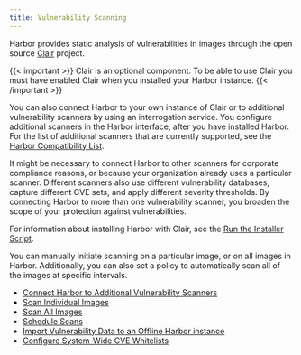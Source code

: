 ```yaml
---
title: Vulnerability Scanning
---
```


Harbor provides static analysis of vulnerabilities in images through the open source [Clair](https://github.com/coreos/clair) project. 

{{< important >}}
Clair is an optional component. To be able to use Clair you must have enabled Clair when you installed your Harbor instance.
{{< /important >}}

You can also connect Harbor to your own instance of Clair or to additional vulnerability scanners by using an interrogation service. You configure additional scanners in the Harbor interface, after you have installed Harbor. For the list of additional scanners that are currently supported, see the [Harbor Compatibility List](../../install-config/harbor-compatibility-list.md#scanner-adapters).

It might be necessary to connect Harbor to other scanners for corporate compliance reasons, or because your organization already uses a particular scanner. Different scanners also use different vulnerability databases, capture different CVE sets, and apply different severity thresholds. By connecting Harbor to more than one vulnerability scanner, you broaden the scope of your protection against vulnerabilities.

For information about installing Harbor with Clair, see the [Run the Installer Script](../../install-config/run-installer_script.md). 

You can manually initiate scanning on a particular image, or on all images in Harbor. Additionally, you can also set a policy to automatically scan all of the images at specific intervals.

- [Connect Harbor to Additional Vulnerability Scanners](../pluggable-scanners.md)
- [Scan Individual Images](../scan-individual-image.md)
- [Scan All Images](../scan-all-images.md)
- [Schedule Scans](../schedule-scans.md)
- [Import Vulnerability Data to an Offline Harbor instance](../import-vulnerability-data.md)
- [Configure System-Wide CVE Whitelists](../configure-system-whitelist.md)

